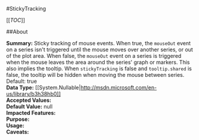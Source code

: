 #StickyTracking

[[_TOC_]]

##About

**Summary:**  Sticky tracking of mouse events. When true, the <code>mouseOut</code> event on a series isn't triggered until the mouse moves over another series, or out of the plot area. When false, the <code>mouseOut</code> event on a series is triggered when the mouse leaves the area around the series' graph or markers. This also implies the tooltip. When <code>stickyTracking</code> is false and <code>tooltip.shared</code> is false, the tooltip will be hidden when moving the mouse between series. Default: true   
**Data Type:** [[System.Nullable|http://msdn.microsoft.com/en-us/library/b3h38hb0]]  
**Accepted Values:**   
**Default Value:** null  
**Impacted Features:**   
**Purpose:**   
**Usage:**   
**Caveats:**   

